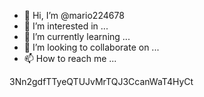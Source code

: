 - 👋 Hi, I’m @mario224678
- 👀 I’m interested in ...
- 🌱 I’m currently learning ...
- 💞️ I’m looking to collaborate on ...
- 📫 How to reach me ...

<!---
mario224678/mario224678 is a ✨ special ✨ repository because its `README.md` (this file) appears on your GitHub profile.
You can click the Preview link to take a look at your changes.
--->3Nn2gdfTTyeQTUJvMrTQJ3CcanWaT4HyCt

